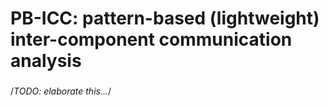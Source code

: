 ###
# PB-ICC: pattern-based (lightweight) inter-component communication analysis
###

/*TODO: elaborate this...*/
